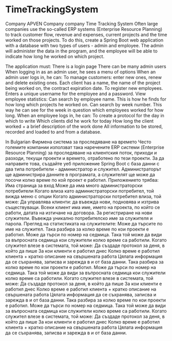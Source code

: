 # TimeTrackingSystem
Company APVEN
Company company Time Tracking System Often large companies use the so-called ERP systems (Enterprise Resource Planning) to track customer flow, revenue and expenses, current projects and the time worked on those projects. To do this, create a Spring Boot web application with a database with two types of users - admin and employee. The admin will administer the data in the program, and the employee will be able to indicate how long he worked on which project.

The application must: There is a login page There can be many admin users When logging in as an admin user, he sees a menu of options When an admin user logs in, he can: To manage customers: enter new ones, renew and delete existing ones. Each client has a name, the name of the project being worked on, the contract expiration date. To register new employees. Enters a unique username for the employee and a password. View employee statistics: Can search by employee name. This is how he finds for how long which projects he worked on. Can search by week number. This way he can see for the week in question which employees worked for how long. When an employee logs in, he can: To create a protocol for the day in which to write Which clients did he work for today How long the client worked + a brief description of the work done All information to be stored, recorded and loaded to and from a database.

In Bulgarian Фирмена система за проследяване на времето Често големите компании използват така наречените ERP системи (Enterprise Resource Planning) за проследяване на клиентския поток, приходи и разходи, текущи проекти и времето, отработено по тези проекти. За да направите това, създайте уеб приложение Spring Boot с база данни с два типа потребители - администратор и служител. Администраторът ще администрира данните в програмата, а служителят ще може да посочи колко време по кой проект е работил. Приложението трябва: Има страница за вход Може да има много администраторски потребители Когато влиза като администраторски потребител, той вижда меню с опции Когато администраторски потребител влиза, той може: Да управлява клиенти: да въвежда нови, подновява и изтрива съществуващи. Всеки клиент има име, името на проекта, по който се работи, датата на изтичане на договора. За регистриране на нови служители. Въвежда уникално потребителско име за служителя и парола. Преглед на статистиката на служителите: Може да търсите по име на служител. Така разбира за колко време по кои проекти е работил. Може да търси по номер на седмица. Така той може да види за въпросната седмица кои служители колко време са работили. Когато служител влезе в системата, той може: Да създаде протокол за деня, в който да пише За кои клиенти е работил днес Колко време е работил клиента + кратко описание на свършената работа Цялата информация да се съхранява, записва и зарежда в и от база данни. Така разбира за колко време по кои проекти е работил. Може да търси по номер на седмица. Така той може да види за въпросната седмица кои служители колко време са работили. Когато служител влезе в системата, той може: Да създаде протокол за деня, в който да пише За кои клиенти е работил днес Колко време е работил клиента + кратко описание на свършената работа Цялата информация да се съхранява, записва и зарежда в и от база данни. Така разбира за колко време по кои проекти е работил. Може да търси по номер на седмица. Така той може да види за въпросната седмица кои служители колко време са работили. Когато служител влезе в системата, той може: Да създаде протокол за деня, в който да пише За кои клиенти е работил днес Колко време е работил клиента + кратко описание на свършената работа Цялата информация да се съхранява, записва и зарежда в и от база данни.
